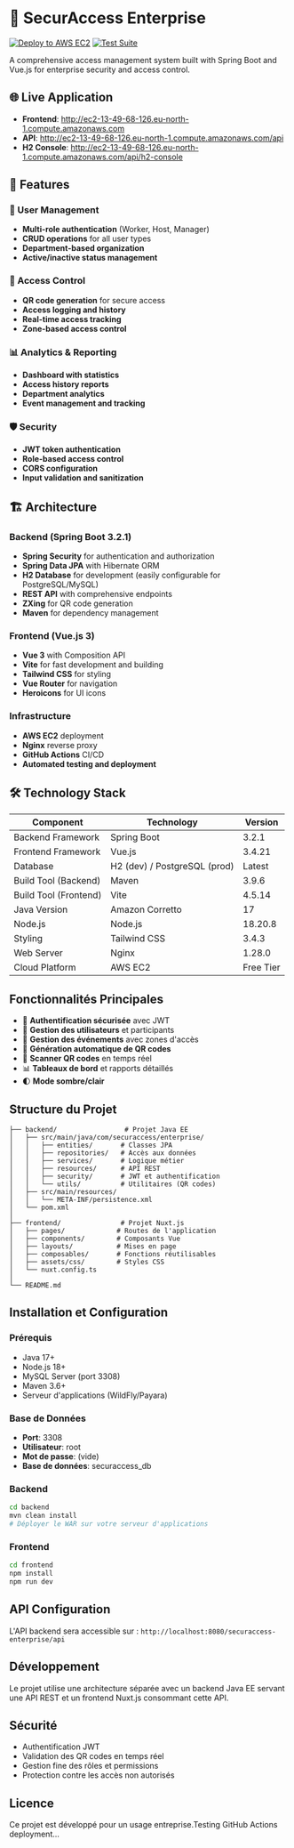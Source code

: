 # 🔐 SecurAccess Enterprise

[![Deploy to AWS EC2](https://github.com/YOUR_USERNAME/securaccess-enterprise/actions/workflows/deploy.yml/badge.svg)](https://github.com/YOUR_USERNAME/securaccess-enterprise/actions/workflows/deploy.yml)
[![Test Suite](https://github.com/YOUR_USERNAME/securaccess-enterprise/actions/workflows/test.yml/badge.svg)](https://github.com/YOUR_USERNAME/securaccess-enterprise/actions/workflows/test.yml)

A comprehensive access management system built with Spring Boot and Vue.js for enterprise security and access control.

## 🌐 Live Application

- **Frontend**: http://ec2-13-49-68-126.eu-north-1.compute.amazonaws.com
- **API**: http://ec2-13-49-68-126.eu-north-1.compute.amazonaws.com/api
- **H2 Console**: http://ec2-13-49-68-126.eu-north-1.compute.amazonaws.com/api/h2-console

## 🚀 Features

### 👥 User Management
- **Multi-role authentication** (Worker, Host, Manager)
- **CRUD operations** for all user types
- **Department-based organization**
- **Active/inactive status management**

### 🔑 Access Control
- **QR code generation** for secure access
- **Access logging and history**
- **Real-time access tracking**
- **Zone-based access control**

### 📊 Analytics & Reporting
- **Dashboard with statistics**
- **Access history reports**
- **Department analytics**
- **Event management and tracking**

### 🛡️ Security
- **JWT token authentication**
- **Role-based access control**
- **CORS configuration**
- **Input validation and sanitization**

## 🏗️ Architecture

### Backend (Spring Boot 3.2.1)
- **Spring Security** for authentication and authorization
- **Spring Data JPA** with Hibernate ORM
- **H2 Database** for development (easily configurable for PostgreSQL/MySQL)
- **REST API** with comprehensive endpoints
- **ZXing** for QR code generation
- **Maven** for dependency management

### Frontend (Vue.js 3)
- **Vue 3** with Composition API
- **Vite** for fast development and building
- **Tailwind CSS** for styling
- **Vue Router** for navigation
- **Heroicons** for UI icons

### Infrastructure
- **AWS EC2** deployment
- **Nginx** reverse proxy
- **GitHub Actions** CI/CD
- **Automated testing and deployment**

## 🛠️ Technology Stack

| Component | Technology | Version |
|-----------|------------|---------|
| Backend Framework | Spring Boot | 3.2.1 |
| Frontend Framework | Vue.js | 3.4.21 |
| Database | H2 (dev) / PostgreSQL (prod) | Latest |
| Build Tool (Backend) | Maven | 3.9.6 |
| Build Tool (Frontend) | Vite | 4.5.14 |
| Java Version | Amazon Corretto | 17 |
| Node.js | Node.js | 18.20.8 |
| Styling | Tailwind CSS | 3.4.3 |
| Web Server | Nginx | 1.28.0 |
| Cloud Platform | AWS EC2 | Free Tier |

## Fonctionnalités Principales

- 🔐 **Authentification sécurisée** avec JWT
- 👥 **Gestion des utilisateurs** et participants
- 📅 **Gestion des événements** avec zones d'accès
- 🔲 **Génération automatique de QR codes**
- 📱 **Scanner QR codes** en temps réel
- 📊 **Tableaux de bord** et rapports détaillés
- 🌓 **Mode sombre/clair**

## Structure du Projet

```
├── backend/                 # Projet Java EE
│   ├── src/main/java/com/securaccess/enterprise/
│   │   ├── entities/       # Classes JPA
│   │   ├── repositories/   # Accès aux données
│   │   ├── services/       # Logique métier
│   │   ├── resources/      # API REST
│   │   ├── security/       # JWT et authentification
│   │   └── utils/          # Utilitaires (QR codes)
│   ├── src/main/resources/
│   │   └── META-INF/persistence.xml
│   └── pom.xml
│
├── frontend/               # Projet Nuxt.js
│   ├── pages/             # Routes de l'application
│   ├── components/        # Composants Vue
│   ├── layouts/           # Mises en page
│   ├── composables/       # Fonctions réutilisables
│   ├── assets/css/        # Styles CSS
│   └── nuxt.config.ts
│
└── README.md
```

## Installation et Configuration

### Prérequis
- Java 17+
- Node.js 18+
- MySQL Server (port 3308)
- Maven 3.6+
- Serveur d'applications (WildFly/Payara)

### Base de Données
- **Port**: 3308
- **Utilisateur**: root
- **Mot de passe**: (vide)
- **Base de données**: securaccess_db

### Backend
```bash
cd backend
mvn clean install
# Déployer le WAR sur votre serveur d'applications
```

### Frontend
```bash
cd frontend
npm install
npm run dev
```

## API Configuration

L'API backend sera accessible sur : `http://localhost:8080/securaccess-enterprise/api`

## Développement

Le projet utilise une architecture séparée avec un backend Java EE servant une API REST et un frontend Nuxt.js consommant cette API.

## Sécurité

- Authentification JWT
- Validation des QR codes en temps réel
- Gestion fine des rôles et permissions
- Protection contre les accès non autorisés

## Licence

Ce projet est développé pour un usage entreprise.Testing GitHub Actions deployment...
